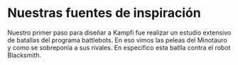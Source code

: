 Nuestras fuentes de inspiración
==============================

Nuestro primer paso para diseñar a Kampfi fue realizar un estudio extensivo de batallas del programa battlebots. En eso vimos las peleas del Minotauro y como se sobreponía a sus rivales.
En especifico esta batlla contra el robot Blacksmith.


